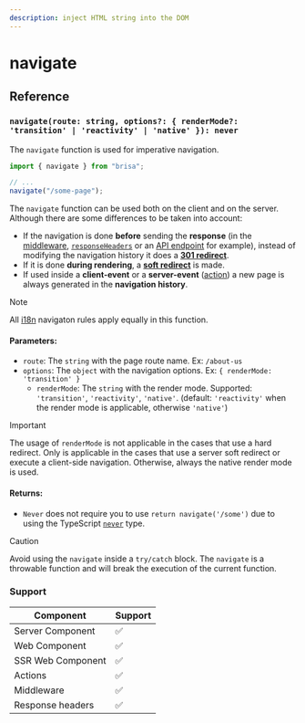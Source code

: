 ```yaml
---
description: inject HTML string into the DOM
---
```


# navigate

## Reference

### `navigate(route: string, options?: { renderMode?: 'transition' | 'reactivity' | 'native' }): never`

The `navigate` function is used for imperative navigation.

```ts
import { navigate } from "brisa";

// ...
navigate("/some-page");
```

The `navigate` function can be used both on the client and on the server. Although there are some differences to be taken into account:

- If the navigation is done **before** sending the **response** (in the [middleware](/building-your-application/routing/middleware), [`responseHeaders`](/building-your-application/routing/pages-and-layouts#response-headers-in-layouts-and-pages) or an [API endpoint](/building-your-application/routing/api-routes) for example), instead of modifying the navigation history it does a [**301 redirect**](https://en.wikipedia.org/wiki/HTTP_301).
- If it is done **during rendering**, a [**soft redirect**](https://en.wikipedia.org/wiki/Wikipedia:Soft_redirect) is made.
- If used inside a **client-event** or a **server-event** ([action](/building-your-application/data-management/server-actions)) a new page is always generated in the **navigation history**.

> [!NOTE]
>
> All [i18n](#i18n-navigation) navigaton rules apply equally in this function.

#### Parameters:

- `route`: The `string` with the page route name. Ex: `/about-us`
- `options`: The `object` with the navigation options. Ex: `{ renderMode: 'transition' }`
  - `renderMode`: The `string` with the render mode. Supported: `'transition'`, `'reactivity'`, `'native'`. (default: `'reactivity'` when the render mode is applicable, otherwise `'native'`)

> [!IMPORTANT]
>
> The usage of `renderMode` is not applicable in the cases that use a hard redirect. Only is applicable in the cases that use a server soft redirect or execute a client-side navigation. Otherwise, always the native render mode is used.

#### Returns:

- `Never` does not require you to use `return navigate('/some')` due to using the TypeScript [`never`](https://www.typescriptlang.org/docs/handbook/2/functions.html#never) type.

> [!CAUTION]
>
> Avoid using the `navigate` inside a `try/catch` block. The `navigate` is a throwable function and will break the execution of the current function.

### Support

| Component         | Support |
| ----------------- | ------- |
| Server Component  | ✅      |
| Web Component     | ✅      |
| SSR Web Component | ✅      |
| Actions           | ✅      |
| Middleware        | ✅      |
| Response headers  | ✅      |
